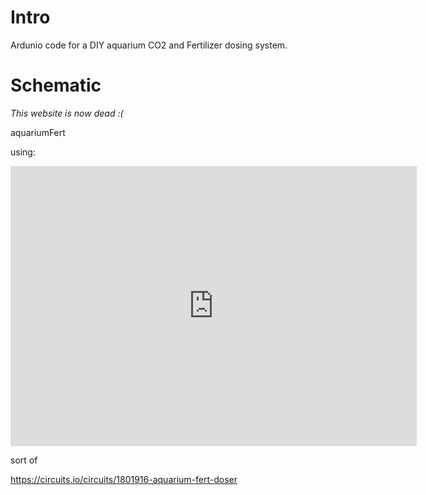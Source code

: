 # Intro

Ardunio code for a DIY aquarium CO2 and Fertilizer dosing system.

# Schematic 

*This website is now dead :(*

aquariumFert

using:

<iframe frameborder='0' height='448' marginheight='0' marginwidth='0' scrolling='no' src='https://circuits.io/circuits/1801916-aquarium-fert-doser/embed#breadboard' width='650'></iframe>

sort of

https://circuits.io/circuits/1801916-aquarium-fert-doser